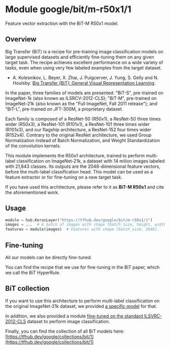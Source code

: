 # Module google/bit/m-r50x1/1

Feature vector extraction with the BiT-M R50x1 model.

<!-- fine-tunable: true -->
<!-- asset-path: legacy -->
<!-- format: saved_model_2 -->
<!-- module-type: image-feature-vector -->
<!-- network-architecture: ResNet50-v2 -->


## Overview

Big Transfer (BiT) is a recipe for pre-training image classification models on
large supervised datasets and efficiently fine-tuning them on any given target
task. The recipe achieves excellent performance on a wide variety of tasks,
even when using very few labeled examples from the target dataset.

* A. Kolesnikov, L. Beyer, X. Zhai, J. Puigcerver, J. Yung, S. Gelly and
  N. Houlsby:
  [Big Transfer (BiT): General Visual Representation Learning](https://arxiv.org/abs/1912.11370).

In the paper, three families of models are presented: "BiT-S", pre-trained on
ImageNet-1k (also known as ILSRCV-2012-CLS); "BiT-M", pre-trained on
ImageNet-21k (also known as the "Full ImageNet, Fall 2011 release");
and "BiT-L", pre-trained on JFT-300M, a proprietary dataset.

Each family is composed of a ResNet-50 (R50x1), a ResNet-50 three times wider
(R50x3), a ResNet-101 (R101x1), a ResNet-101 three times wider (R101x3), and our
flagship architecture, a ResNet-152 four times wider (R152x4). Contrary to the
original ResNet architecture, we used Group Normalization instead of Batch
Normalization, and Weight Standardization of the convolution kernels.

This module implements the R50x1 architecture, trained to perform
multi-label classification on ImageNet-21k, a dataset with 14 milion images
labeled with 21,843 classes.
Its outputs are the 2048-dimensional feature vectors, before the
multi-label classification head. This model can be used as a feature extractor
or for fine-tuning on a new target task.

If you have used this architecture, please refer to it as
**BiT-M R50x1** and cite the aforementioned work.

## Usage

```python
module = hub.KerasLayer("https://tfhub.dev/google/bit/m-r50x1/1")
images = ...  # A batch of images with shape [batch_size, height, width, 3].
features = module(images)  # Features with shape [batch_size, 2048].
```

## Fine-tuning

All our models can be directly fine-tuned.

You can find the recipe that we use for fine-tuning in the BiT paper, which we
call the BiT HyperRule.

## BiT collection

If you want to use this architecture to perform multi-label classification on
the original ImageNet-21k dataset, we provided
[a specific model](https://tfhub.dev/google/bit/m-r50x1/imagenet21k_classification/1)
for that.

In addition, we also provided a module
[fine-tuned on the standard ILSVRC-2012-CLS](https://tfhub.dev/google/bit/m-r50x1/ilsvrc2012_classification/1)
dataset to perform image classification.

Finally, you can find the collection of all BiT models here: [https://tfhub.dev/google/collections/bit/1](https://tfhub.dev/google/collections/bit/1)

